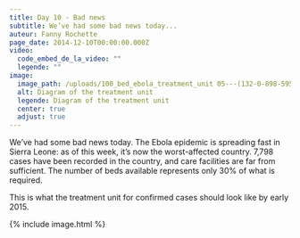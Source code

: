 ```yaml
---
title: Day 10 - Bad news
subtitle: We’ve had some bad news today...
auteur: Fanny Rochette
page_date: 2014-12-10T00:00:00.000Z
video:
  code_embed_de_la_video: ""
  legende: ""
image:
  image_path: /uploads/100_bed_ebola_treatment_unit 05---(132-0-898-595-800-530)---.jpg
  alt: Diagram of the treatment unit
  legende: Diagram of the treatment unit
  center: true
  adjust: true
---
```

We’ve had some bad news today. The Ebola epidemic is spreading fast in Sierra Leone: as of this week, it’s now the worst-affected country. 7,798 cases have been recorded in the country, and care facilities are far from sufficient. The number of beds available represents only 30% of what is required.

This is what the treatment unit for confirmed cases should look like by early 2015. 

{% include image.html %}
